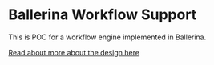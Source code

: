 # Ballerina Workflow Support

This is POC for a workflow engine implemented in Ballerina.

[Read about more about the design here](./docs/introduction.md)

